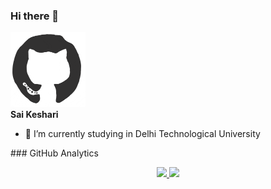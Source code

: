 ### Hi there 👋

<html>
    <head>
        <link rel="stylesheet" type="text/css" href="https://github.com/saikeshari/saikeshari/blob/main/test.css">
    </head>
    <body>
<div>
    <div id="gif1">
    <img src="https://github.com/saikeshari/saikeshari/blob/main/github.gif" height="120" width="120">
</div>
    <div id="bio">
        <span id="name"><strong>Sai Keshari</strong></span>
<div>
    <ul>
      <li>🔭 I’m currently studying in Delhi Technological University</li>
    </ul>
        </div>
      </div>
      
  </div>
 ### GitHub Analytics
<p align="center">
<a href="https://github.com/saikeshari">
  <img height="170em" src="https://github-readme-stats-eight-theta.vercel.app/api?username=saikeshari&show_icons=true&theme=algolia&include_all_commits=true&count_private=true"/>
  <img height="170em" src="https://github-readme-stats-eight-theta.vercel.app/api/top-langs/?username=saikeshari&layout=compact&langs_count=8&theme=algolia"/>
</a>
</p>
  </body>
  </html>
<!--
**saikeshari/saikeshari** is a ✨ _special_ ✨ repository because its `README.md` (this file) appears on your GitHub profile.

Here are some ideas to get you started:

- 🔭 I’m currently studying in Delhi Technological University
- 🌱 I’m currently learning ...
- 👯 I’m looking to collaborate on ...
- 🤔 I’m looking for help with ...
- 💬 Ask me about ...
- 📫 How to reach me: ...
- 😄 Pronouns: ...
- ⚡ Fun fact: ...
-->
